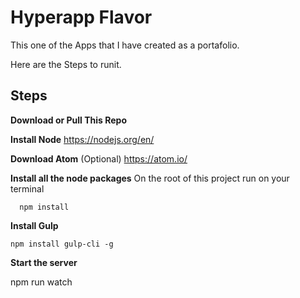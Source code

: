 # Hyperapp Flavor
This one of the Apps that I have created as a portafolio.

Here are the Steps to runit.

**Steps**
---------

**Download or Pull This Repo**


 **Install Node**
	https://nodejs.org/en/

**Download Atom** (Optional)
	https://atom.io/

 **Install all the node packages**
On the root of this project run on your terminal

	  npm install

**Install Gulp**

	npm install gulp-cli -g

**Start the server**

  npm run watch
